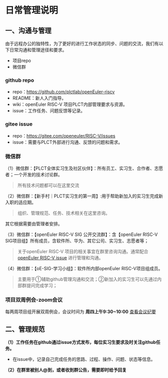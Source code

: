 # 日常管理说明

## 一、沟通与管理

由于远程办公的独特性，为了更好的进行工作状态的同步、问题的交流，我们有以下日常沟通和管理途径和要求。
- 项目repo
- 微信群

### github repo
- repo：https://github.com/plctlab/openEuler-riscv
- README：新人入门指导。
- wiki：openEuler RISC-V 项目PLCT内部管理要求与资源。
- issue：工作任务、问题反馈等记录。

### gitee issue
- repo：https://gitee.com/openeuler/RISC-V/issues
- issue：需要与PLCT外部进行沟通、反馈的问题和需求。

### 微信群
（1）微信群：【PLCT全体实习生及社区伙伴】：所有员工、实习生、合作者、志愿者；一个开发的技术讨论群。
> 所有技术问题都可以在这里交流

（2）微信群：【新手村｜PLCT实习生的第一周】:用于帮助新加入的实习生完成新入职的适应期。
> 组织、管理规范、任务、技术相关在这里咨询。

其它根据需要由管理者安排。


（3）微信群：【openEuler RISC-V SIG 公开交流群】：含【openEuler RISC-V SIG项目组】所有成员，含软件所、华为、其它公司、实习生、志愿者等；
> 关于openEuler RISC-V 项目的相关事宜在群里咨询沟通。通常配合 [openEuler RISC-V issue](https://gitee.com/openeuler/RISC-V/issues) 进行管理和沟通。

（4）微信群：【oE-SIG-学习小组】：软件所内部openEuler RISC-V项目组成员。
> 主要用于①辅助github管理沟通和交流；②新加入的实习生可以先通过内部群提问完成学习；




### 项目双周例会-zoom会议
每两周项目组开展双周例会，会议时间为 **周四上午9:30~10:00** 
[查看会议纪要](https://etherpad.openeuler.org/p/sig-RISC-V-meetings)


## 二、管理规范
**（1）工作任务在github通过issue方式发布，每位实习生要求及时关注github任务。**
- 在issue中，记录自己完成任务的思路、过程、操作、问题、状态等信息。

**（2）在群里被别人@到，或者收到群公告，需要即时给予回复**

